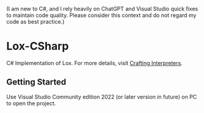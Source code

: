(I am new to C#, and I rely heavily on ChatGPT and Visual Studio quick fixes to maintain code quality. Please consider this context and do not regard my code as best practice.)

# Lox-CSharp

C# Implementation of Lox. For more details, visit [Crafting Interpreters](https://github.com/munificent/craftinginterpreters).

## Getting Started

Use Visual Studio Community edition 2022 (or later version in future) on PC to open the project.

